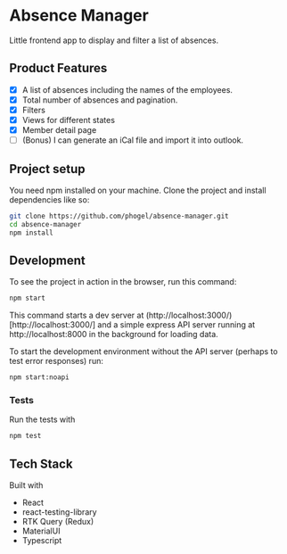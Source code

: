 # Absence Manager

Little frontend app to display and filter a list of absences.

## Product Features

- [x] A list of absences including the names of the employees.
- [x] Total number of absences and pagination.
- [x] Filters
- [x] Views for different states
- [x] Member detail page
- [ ] (Bonus) I can generate an iCal file and import it into outlook.

## Project setup

You need npm installed on your machine. Clone the project and install dependencies like so:

```bash
git clone https://github.com/phogel/absence-manager.git
cd absence-manager
npm install
```

## Development

To see the project in action in the browser, run this command:

```bash
npm start
```

This command starts a dev server at (http://localhost:3000/)[http://localhost:3000/] and a simple express API server running at http://localhost:8000 in the background for loading data.

To start the development environment without the API server (perhaps
to test error responses) run:

```bash
npm start:noapi
```

### Tests

Run the tests with

```bash
npm test
```

## Tech Stack

Built with

- React
- react-testing-library
- RTK Query (Redux)
- MaterialUI
- Typescript
